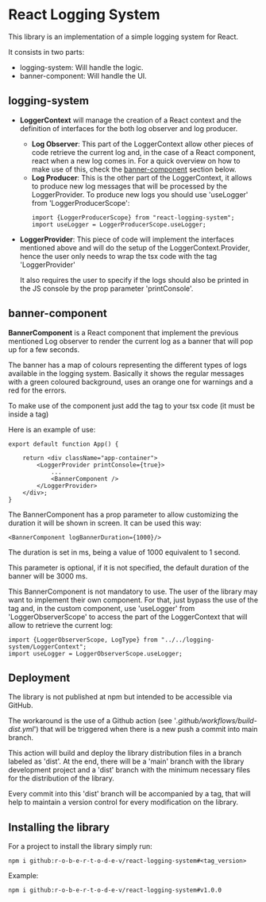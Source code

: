 # React Logging System

This library is an implementation of a simple logging system for React.

It consists in two parts:
- logging-system: Will handle the logic.
- banner-component: Will handle the UI.

## logging-system
- __LoggerContext__ will manage the creation of a React context and the
  definition of interfaces for the both log observer and log producer.
  - __Log Observer__: This part of the LoggerContext allow other pieces
    of code retrieve the current log and, in the case of a React
    component, react when a new log comes in. For a quick overview on
    how to make use of this, check the [banner-component](#banner-component)
    section below.
  - __Log Producer__: This is the other part of the LoggerContext, it
    allows to produce new log messages that will be processed by the
    LoggerProvider. To produce new logs you should use 'useLogger' from
    'LoggerProducerScope':
    ```
    import {LoggerProducerScope} from "react-logging-system";
    import useLogger = LoggerProducerScope.useLogger;
    ```
- __LoggerProvider__: This piece of code will implement the interfaces
  mentioned above and will do the setup of the LoggerContext.Provider,
  hence the user only needs to wrap the tsx code with the tag 'LoggerProvider'

  It also requires the user to specify if the logs should also be printed
  in the JS console by the prop parameter 'printConsole'.

## banner-component
__BannerComponent__ is a React component that implement the previous
mentioned Log observer to render the current log as a banner that
will pop up for a few seconds.

The banner has a map of colours representing the different types of
logs available in the logging system. Basically it shows the regular
messages with a green coloured background, uses an orange one for
warnings and a red for the errors.

To make use of the component just add the tag <BannerComponent/> to
your tsx code (it must be inside a <LoggerProvider> tag)

Here is an example of use:
```
export default function App() {

    return <div className="app-container">
        <LoggerProvider printConsole={true}>
            ...
            <BannerComponent />
        </LoggerProvider>
    </div>;
}
```

The BannerComponent has a prop parameter to allow customizing the duration
it will be shown in screen. It can be used this way:
```
<BannerComponent logBannerDuration={1000}/>
```
The duration is set in ms, being a value of 1000 equivalent to 1 second.

This parameter is optional, if it is not specified, the default
duration of the banner will be 3000 ms.

This BannerComponent is not mandatory to use. The user of the library
may want to implement their own component. For that, just bypass the
use of the <BannerComponent /> tag and, in the custom component, use
'useLogger' from 'LoggerObserverScope' to access the part of the
LoggerContext that will allow to retrieve the current log:
```
import {LoggerObserverScope, LogType} from "../../logging-system/LoggerContext";
import useLogger = LoggerObserverScope.useLogger;
```

## Deployment
The library is not published at npm but intended to be accessible via
GitHub.

The workaround is the use of a Github action (see '_.github/workflows/build-dist.yml_')
that will be triggered when there is a new push a commit into main branch.

This action will build and deploy the library distribution files in a
branch labeled as 'dist'. At the end, there will be a 'main' branch with
the library development project and a 'dist' branch with the minimum
necessary files for the distribution of the library.

Every commit into this 'dist' branch will be accompanied by a tag, that will
help to maintain a version control for every modification on the library.

## Installing the library

For a project to install the library simply run:
```
npm i github:r-o-b-e-r-t-o-d-e-v/react-logging-system#<tag_version>
```

Example:
```
npm i github:r-o-b-e-r-t-o-d-e-v/react-logging-system#v1.0.0
```
